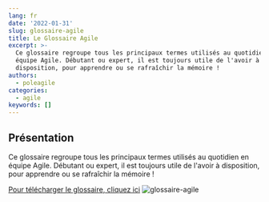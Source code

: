 ```yaml
---
lang: fr
date: '2022-01-31'
slug: glossaire-agile
title: Le Glossaire Agile
excerpt: >-
  Ce glossaire regroupe tous les principaux termes utilisés au quotidien en
  équipe Agile. Débutant ou expert, il est toujours utile de l'avoir à
  disposition, pour apprendre ou se rafraîchir la mémoire !
authors:
  - poleagile
categories:
  - agile
keywords: []
---
```


## Présentation

Ce glossaire regroupe tous les principaux termes utilisés au quotidien en équipe Agile. 
Débutant ou expert, il est toujours utile de l'avoir à disposition, pour apprendre ou se rafraîchir la mémoire !

[Pour télécharger le glossaire, cliquez ici](https://bit.ly/glossaire-agile)
![glossaire-agile]({{site.baseurl}}/assets/2022-01-19-glossaire-agile/glossaireagile.jpg)
